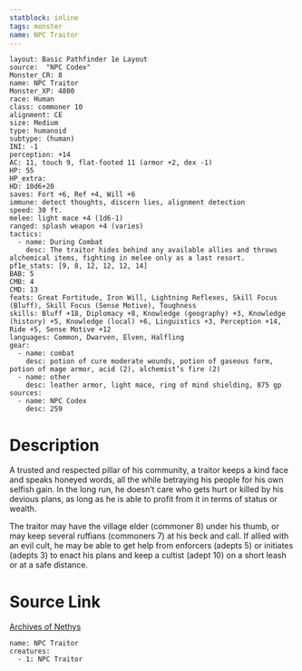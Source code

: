 ```yaml
---
statblock: inline
tags: monster
name: NPC Traitor
---
```

```statblock
layout: Basic Pathfinder 1e Layout
source:  "NPC Codex"
Monster_CR: 8
name: NPC Traitor
Monster_XP: 4800
race: Human
class: commoner 10
alignment: CE
size: Medium
type: humanoid
subtype: (human)
INI: -1
perception: +14
AC: 11, touch 9, flat-footed 11 (armor +2, dex -1)
HP: 55
HP_extra: 
HD: 10d6+20
saves: Fort +6, Ref +4, Will +6
immune: detect thoughts, discern lies, alignment detection
speed: 30 ft.
melee: light mace +4 (1d6-1)
ranged: splash weapon +4 (varies)
tactics:
  - name: During Combat
    desc: The traitor hides behind any available allies and throws alchemical items, fighting in melee only as a last resort.
pf1e_stats: [9, 8, 12, 12, 12, 14]
BAB: 5
CMB: 4
CMD: 13
feats: Great Fortitude, Iron Will, Lightning Reflexes, Skill Focus (Bluff), Skill Focus (Sense Motive), Toughness
skills: Bluff +18, Diplomacy +8, Knowledge (geography) +3, Knowledge (history) +5, Knowledge (local) +6, Linguistics +3, Perception +14, Ride +5, Sense Motive +12
languages: Common, Dwarven, Elven, Halfling
gear:
  - name: combat
    desc: potion of cure moderate wounds, potion of gaseous form, potion of mage armor, acid (2), alchemist’s fire (2)
  - name: other
    desc: leather armor, light mace, ring of mind shielding, 875 gp
sources:
  - name: NPC Codex
    desc: 259
```
# Description
A trusted and respected pillar of his community, a traitor keeps a kind face and speaks honeyed words, all the while betraying his people for his own selfish gain. In the long run, he doesn’t care who gets hurt or killed by his devious plans, as long as he is able to profit from it in terms of status or wealth.

The traitor may have the village elder (commoner 8) under his thumb, or may keep several ruffians (commoners 7) at his beck and call. If allied with an evil cult, he may be able to get help from enforcers (adepts 5) or initiates (adepts 3) to enact his plans and keep a cultist (adept 10) on a short leash or at a safe distance.
# Source Link
[Archives of Nethys](https://aonprd.com/NPCDisplay.aspx?ItemName=Traitor)
```encounter-table
name: NPC Traitor
creatures:
  - 1: NPC Traitor
```

